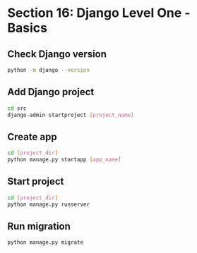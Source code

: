 # Section 16: Django Level One - Basics

## Check Django version
```bash
python -m django --version
```

## Add Django project

```bash
cd src
django-admin startproject [project_name]
```

## Create app
```bash
cd [project_dir]
python manage.py startapp [app_name]
```

## Start project

```bash
cd [project_dir]
python manage.py runserver
```

## Run migration

```bash
python manage.py migrate
```

